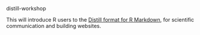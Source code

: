 distill-workshop


This will introduce R users to the [Distill format for R Markdown](https://rstudio.github.io/distill/), for scientific communication and building websites. 